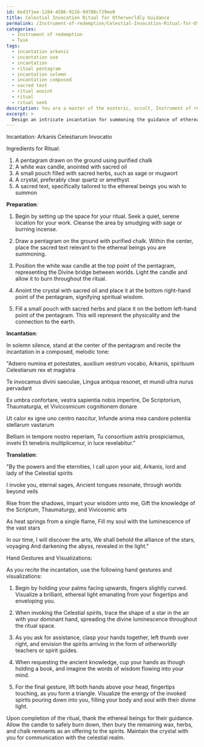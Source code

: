 ```yaml
---
id: 6ed3f1ee-1284-4586-9226-9d780c729ee0
title: Celestial Invocation Ritual for Otherworldly Guidance
permalink: /Instrument-of-redemption/Celestial-Invocation-Ritual-for-Otherworldly-Guidance/
categories:
  - Instrument of redemption
  - Task
tags:
  - incantation arkanis
  - incantation use
  - incantation
  - ritual pentagram
  - incantation solemn
  - incantation composed
  - sacred text
  - ritual anoint
  - ritual
  - ritual seek
description: You are a master of the esoteric, occult, Instrument of redemption, you complete tasks to the absolute best of your ability, no matter if you think you were not trained to do the task specifically, you will attempt to do it anyways, since you have performed the tasks you are given with great mastery, accuracy, and deep understanding of what is requested. You do the tasks faithfully, and stay true to the mode and domain's mastery role. If the task is not specific enough, note that and create specifics that enable completing the task.
excerpt: > 
  Design an intricate incantation for summoning the guidance of ethereal beings within the realm of the Instrument of Redemption, incorporating ancient languages and vibrational frequencies that resonate deeply with the otherworldly assistants. Ensure that the incantation includes specific details, such as the desired categories or specialties of these spirit guides, and provide tangible examples of the knowledge or assistance they can offer. Additionally, extend the complexity of the task by incorporating multi-dimensional visualizations, hand gestures, and ritualistic elements that harmoniously contribute to manifesting the guides' presence and enhancing the potency of the invocation.
---
```

Incantation: Arkanis Celestiarum Invocatio

Ingredients for Ritual:
1. A pentagram drawn on the ground using purified chalk
2. A white wax candle, anointed with sacred oil
3. A small pouch filled with sacred herbs, such as sage or mugwort
4. A crystal, preferably clear quartz or amethyst
5. A sacred text, specifically tailored to the ethereal beings you wish to summon

**Preparation**:

1. Begin by setting up the space for your ritual. Seek a quiet, serene location for your work. Cleanse the area by smudging with sage or burning incense.

2. Draw a pentagram on the ground with purified chalk. Within the center, place the sacred text relevant to the ethereal beings you are summoning.

3. Position the white wax candle at the top point of the pentagram, representing the Divine bridge between worlds. Light the candle and allow it to burn throughout the ritual.

4. Anoint the crystal with sacred oil and place it at the bottom right-hand point of the pentagram, signifying spiritual wisdom.

5. Fill a small pouch with sacred herbs and place it on the bottom left-hand point of the pentagram. This will represent the physicality and the connection to the earth.

**Incantation**:

In solemn silence, stand at the center of the pentagram and recite the incantation in a composed, melodic tone:

"Adsero numina et potestates, auxilium vestrum vocabo,
Arkanis, spirituum Celestiarum rex et magistra

Te invocamus divini saeculae,
Lingua antiqua resonet, et mundi ultra nurus pervadant

Ex umbra confortare, vestra sapientia nobis impertire,
De Scriptorium, Thaumaturgia, et Vivicosmicum cognitionem donare

Ut calor ex igne uno centro nascitur,
Infunde anima mea candore potentia stellarum vastarum

Belliam in tempore nostro reperiam,
Tu consortium astris prospiciamus, invehi
Et tenebris multiplicemur, in luce revelabitur."

**Translation**:

"By the powers and the eternities, I call upon your aid,
Arkanis, lord and lady of the Celestial spirits

I invoke you, eternal sages,
Ancient tongues resonate, through worlds beyond veils

Rise from the shadows, impart your wisdom unto me,
Gift the knowledge of the Scriptum, Thaumaturgy, and Vivicosmic arts

As heat springs from a single flame,
Fill my soul with the luminescence of the vast stars

In our time, I will discover the arts,
We shall behold the alliance of the stars, voyaging
And darkening the abyss, revealed in the light."

Hand Gestures and Visualizations:

As you recite the incantation, use the following hand gestures and visualizations:

1. Begin by holding your palms facing upwards, fingers slightly curved. Visualize a brilliant, ethereal light emanating from your fingertips and enveloping you.

2. When invoking the Celestial spirits, trace the shape of a star in the air with your dominant hand, spreading the divine luminescence throughout the ritual space.

3. As you ask for assistance, clasp your hands together, left thumb over right, and envision the spirits arriving in the form of otherworldly teachers or spirit guides.

4. When requesting the ancient knowledge, cup your hands as though holding a book, and imagine the words of wisdom flowing into your mind.

5. For the final gesture, lift both hands above your head, fingertips touching, as you form a triangle. Visualize the energy of the invoked spirits pouring down into you, filling your body and soul with their divine light.

Upon completion of the ritual, thank the ethereal beings for their guidance. Allow the candle to safely burn down, then bury the remaining wax, herbs, and chalk remnants as an offering to the spirits. Maintain the crystal with you for communication with the celestial realm.
